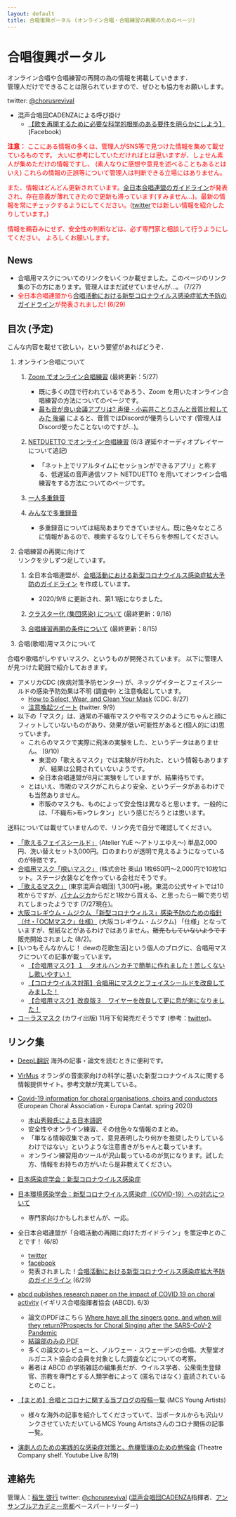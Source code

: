 ```yaml
---
layout: default
title: 合唱復興ポータル (オンライン合唱・合唱練習の再開のためのページ)
---
```


# 合唱復興ポータル

 オンライン合唱や合唱練習の再開の為の情報を掲載していきます．  
 管理人だけでできることは限られていますので、ぜひとも協力をお願いします。
 
 twitter: [@chorusrevival](https://twitter.com/chorusrevival)

- 混声合唱団CADENZAによる呼び掛け
  - [【歌を再開するために必要な科学的根拠のある要件を明らかにしよう】](https://www.facebook.com/corocadenzakyotojp/posts/3119018861490717) (Facebook)

<span style="color:red">**注意：** ここにある情報の多くは、管理人がSNS等で見つけた情報を集めて載せているものです。
大いに参考にしていただければとは思いますが、しょせん素人が集めただけの情報ですし、
(素人なりに感想や意見を述べることもあるとはいえ)
これらの情報の正誤等について管理人は判断できる立場にはありません。</span>

<span style="color:red">また、情報はどんどん更新されています。[全日本合唱連盟のガイドライン](https://jcanet.or.jp/news/COVID-19.htm)が発表され、存在意義が薄れてきたので更新も滞っています(すみません…)。最新の情報を常にチェックするようにしてください。([twitter](https://twitter.com/chorusrevival)では新しい情報を紹介したりしています。)</span>

<span style="color:red">情報を鵜呑みにせず、安全性の判断などは、必ず専門家と相談して行うようにしてください。
よろしくお願いします。</span>

## News

- 合唱用マスクについてのリンクをいくつか載せました。このページのリンク集の下の方にあります。管理人はまだ試せていませんが…。 (7/27)
- <span style="color:red">全日本合唱連盟から[合唱活動における新型コロナウイルス感染症拡大予防のガイドライン](https://jcanet.or.jp/news/COVID-19.htm)が発表されました! (6/29)

## 目次 (予定)

こんな内容を載せて欲しい，という要望があればどうぞ．

1. オンライン合唱について

    1. [Zoom でオンライン合唱練習](zoom.html) (最終更新：5/27)
	   - 既に多くの団で行われているであろう、Zoom を用いたオンライン合唱練習の方法についてのページです。
	   - [最も音が良い会議アプリは? 声優・小岩井ことりさんと音質比較してみた 後編](https://av.watch.impress.co.jp/docs/series/dal/1249614.html) によると、音質ではDiscordが優秀らしいです (管理人はDiscord使ったことないのですが…)。
	   
    1. [NETDUETTO でオンライン合唱練習](netduetto.html) (6/3 遅延やオーディオプレイヤーについて追記)
	   - 「ネット上でリアルタイムにセッションができるアプリ」と称する、低遅延の音声通信ソフト NETDUETTO を用いてオンライン合唱練習をする方法についてのページです。
	
    1. [一人多重録音](overdub-alone.html)

    1. [みんなで多重録音](overdub.html)

	   - 多重録音については結局あまりできていません。既に色々なところに情報があるので、検索するなりしてそちらを参照してください。
	
1. 合唱練習の再開に向けて  
リンクを少しずつ足しています。

	1. 全日本合唱連盟が、[合唱活動における新型コロナウイルス感染症拡大予防のガイドライン](https://jcanet.or.jp/news/COVID-19.htm) を作成しています。
	   - 2020/9/8 に更新され、第1.1版になりました。
	
    1. [クラスター化 (集団感染) について](cluster.html) (最終更新：9/16)

    1. [合唱練習再開の条件について](offline-reharsal.html) (最終更新：8/15)

1. 合唱(歌唱)用マスクについて

合唱や歌唱がしやすいマスク、というものが開発されています。
以下に管理人が見つけた範囲で紹介しておきます。

- アメリカCDC (疾病対策予防センター) が、ネックゲイターとフェイスシールドの感染予防効果は不明 (調査中) と注意喚起しています。
  - [How to Select, Wear, and Clean Your Mask](https://www.cdc.gov/coronavirus/2019-ncov/prevent-getting-sick/about-face-coverings.html) (CDC. 8/27)
  - [注意喚起ツイート](https://twitter.com/CDCemergency/status/1303406516578521090) (twitter. 9/9)
- 以下の「マスク」は、通常の不織布マスクや布マスクのようにちゃんと顔にフィットしていないものがあり、効果が低い可能性があると(個人的には)思っています。
  - これらのマスクで実際に飛沫の実験をした、というデータはありません。 (9/10)
	- 東混の「歌えるマスク」では実験が行われた、という情報もありますが、結果は公開されていないようです。
	- 全日本合唱連盟が8月に実験をしていますが、結果待ちです。
  - とはいえ、市販のマスクがこれらより安全、というデータがあるわけでも当然ありません。
    - 市販のマスクも、ものによって安全性は異なると思います。一般的には、「不織布>布>ウレタン」という感じだろうとは思います。

	
送料については載せていませんので、リンク先で自分で確認してください。

- [「歌えるフェイスシールド」](https://www.facebook.com/isoda.yuka/posts/3513049155375896) (Atelier YuE 〜アトリエゆえ〜) 単品2,000円、洗い替えセット3,000円。口のまわりが透明で見えるようになっているのが特徴です。
- [合唱用マスク「唄いマスク」](http://www.okuyama-p.co.jp/mask.html)
(株式会社 奥山) 1枚650円〜2,000円で10枚1ロット。ステージ衣装などを作っている会社だそうです。
- [「歌えるマスク」](https://toukon1956.com/callus/projects/mask/) (東京混声合唱団) 1,300円+税。東混の公式サイトでは10枚からですが、[パナムジカ](http://www.panamusica.co.jp/ja/)からだと1枚から買える、と思ったら一瞬で売り切れてしまったようです (7/27現在)。
- [大阪コレギウム・ムジクム 「新型コロナウィルス」感染予防のための指針 （付・「OCMマスク」仕様）](https://www.collegium.or.jp/COVID-19/guideline/) (大阪コレギウム・ムジクム) 「仕様」となっていますが、型紙などがあるわけではありません。~~販売もしていないようです~~
販売開始されました (8/2)。
- [いつもそんなかんじ！ dewの花歌生活]という個人のブログに、合唱用マスクについての記事が載っています。
  - [【合唱用マスク】１　タオルハンカチで簡単に作れました！苦しくないし歌いやすい！ ](https://sonna-kanji.com/archives/16161) 
  - [【コロナウイルス対策】合唱用にマスクとフェイスシールドを改良してみました！ ](https://sonna-kanji.com/archives/16215)
  - [【合唱用マスク】改良版３　ワイヤーを改良して更に息が楽になりました！ ](https://sonna-kanji.com/archives/16258)
- [コーラスマスク](http://www.editionkawai.jp/blog/chorus/mask.html) (カワイ出版) 11月下旬発売だそうです (参考：[twitter](https://twitter.com/editionkawai/status/1305348410745057281))。

## リンク集

- [DeepL翻訳](https://www.deepl.com/translator) 海外の記事・論文を読むときに便利です。
- [VirMus](https://virmus.nl) オランダの音楽家向けの科学に基いた新型コロナウイルスに関する情報提供サイト。参考文献が充実している。

- [Covid-19 information for choral organisations, choirs and conductors](https://docs.google.com/document/u/0/d/1QHhJbirrbPWQ6CFxbj-uy_3QwjNvXlPptchFvVoLlHg/mobilebasic) (European Choral Association - Europa Cantat. spring 2020)
  - [本山秀毅氏による日本語訳](https://www.facebook.com/permalink.php?story_fbid=3024514567626892&id=100002051359009)
  - 安全性やオンライン練習、その他色々な情報のまとめ。
  - 「単なる情報収集であって、意見表明したり何かを推奨したりしているわけではない」というような注意書きがちゃんと載っています。
  - オンライン練習用のツールが沢山載っているのが気になります。試した方、情報をお持ちの方がいたら是非教えてください。

- [日本感染症学会：新型コロナウイルス感染症](http://www.kansensho.or.jp/modules/topics/index.php?content_id=31)
- [日本環境感染学会：新型コロナウイルス感染症（COVID-19）への対応について](http://www.kankyokansen.org/modules/news/index.php?content_id=328)
  - 専門家向けかもしれませんが、一応。

- 全日本合唱連盟が「合唱活動の再開に向けたガイドライン」を策定中とのことです！ (6/8)
  - [twitter](https://twitter.com/JCA_from1948/status/1269872726161809408)
  - [facebook](https://www.facebook.com/JCA1948/posts/3328120750532685)
  - 発表されました！[合唱活動における新型コロナウイルス感染症拡大予防のガイドライン](https://jcanet.or.jp/news/COVID-19.htm) (6/29)
  
- [abcd publishes research paper on the impact of COVID 19 on choral activity](https://www.abcd.org.uk/news/2020/06/abcd_publishes_research_paper_on_the_impact_of_COVID19) (イギリス合唱指揮者協会 (ABCD). 6/3)
  - 論文のPDFはこちら [Where have all the singers gone, and when will they return?Prospects for Choral Singing after the SARS-CoV-2  Pandemic](https://www.abcd.org.uk/storage/Choral_Directions_Research/Where_have_all_the_singers_gone_publication_version.pdf) 
  - [結論部のみの PDF](https://www.abcd.org.uk/storage/Choral_leader_resources/ABCD_Where_have_all_the_singers_gone_-_conclusions.pdf)
  - 多くの論文のレビューと、ノルウェー・スウェーデンの合唱、大聖堂オルガニスト協会の会員を対象とした調査などについての考察。
  - 著者は ABCD の学術雑誌の編集長だが、ウイルス学者、公衆衛生登録官、宗教を専門とする人類学者によって (匿名ではなく) 査読されているとのこと。

- [【まとめ】合唱とコロナに関する当ブログの投稿一覧](https://mcsya.org/list-corona-and-choir/) (MCS Young Artists)
  - 様々な海外の記事を紹介してくださっていて、当ポータルからも沢山リンクさせていただいているMCS Young Artistsさんのコロナ関係の記事一覧。
- [演劇人のための実践的な感染症対策と、危機管理のための勉強会](https://www.youtube.com/watch?v=0Q8pFxxF3fg&t=1s) (Theatre Company shelf.
Youtube Live 8/19)

## 連絡先

管理人：[稲生 啓行](https://www.math.kyoto-u.ac.jp/~inou/) twitter: [@chorusrevival](https://twitter.com/chorusrevival) ([混声合唱団CADENZA](http://web.kyoto-inet.or.jp/people/tomo0726/cadenza/)指揮者、[アンサンブルアカデミー京都](http://academy-kyoto.music.coocan.jp/)ベースパートリーダー)
